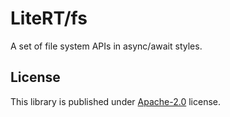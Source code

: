 # LiteRT/fs

A set of file system APIs in async/await styles.

## License

This library is published under [Apache-2.0](./LICENSE) license.
